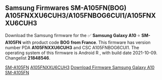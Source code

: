 <h2>Samsung Firmwares SM-A105FN(BOG) A105FNXXU6CUH3/A105FNBOG6CUI1/A105FNXXU6CUH3</h2>
Download the Samsung firmware for the ✅ <strong>Samsung Galaxy A10 </strong> ⭐ <strong>SM-A105FN</strong> with product code <strong>BOG</strong> <strong> from France</strong>. This firmware has version number PDA <strong>A105FNXXU6CUH3</strong> and CSC A105FNBOG6CUI1. The operating system of this firmware is Android R , with build date 2021-10-09. Changelist <strong>21848546</strong>.


[SM-A105FN](https://samfirm.shop/samsung/model/SM-A105FN)
[A105FNXXU6CUH3](https://samfirm.shop/samsung/pda/A105FNXXU6CUH3)
[Download Firmware Samsung Galaxy A10 SM-A105FN](https://samfirm.shop/samsung/firmware/463760)
